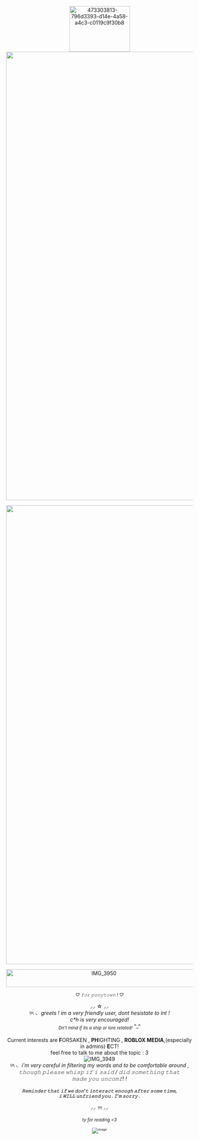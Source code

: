 <div align="center">
<img width="163" height="123" alt="473303813-796d3393-d14e-4a58-a4c3-c0119c9f30b8" src="https://github.com/user-attachments/assets/c8ea826f-cc4e-442a-82d4-e577e3f80cfa" />
<img width="1600" height="1209" alt="473303813-796d3393-d14e-4a58-a4c3-c0119c9f30b8 (1)" src="https://github.com/user-attachments/assets/882196d0-0d28-497d-86b3-76114d45afd6" />

  <sup><sup><sup> <img width="1637" height="1237" alt="image" src="https://github.com/user-attachments/assets/796d3393-d14e-4a58-a4c3-c0119c9f30b8" /> <sup><sup><sup>
  
<img width="512" height="48" alt="IMG_3950" src="https://github.com/user-attachments/assets/9975c160-faff-4125-9a17-5eb9b06fc30d" />

  
<sub>*♡ 𝚏𝚘𝚛 𝚙𝚘𝚗𝚢𝚝𝚘𝚠𝚗 ! ♡*<sub>
  
⸝⸝ ☆ ⸝⸝<br>
୨ৎ ◟ _greets ! im a very friendly user, dont hesistate to int !<br>c*h is very encouraged!<br><sub>Dn't mind if its a ship or lore related!_ ^_^
<br><br>
Current interests are **F**ORSAKEN , **PH**IGHTING , **ROBLOX MEDIA**,(especially in admins) **E**CT!<br>feel free to talk to me about the topic : 3
<br>![IMG_3949](https://github.com/user-attachments/assets/37f67a7e-4188-47af-a021-9b00a3ecc6db)<br>
୨ৎ ◟ _i'm very careful in filtering my words and to be comfortable around ,<br>𝚝𝚑𝚘𝚞𝚐𝚑 𝚙𝚕𝚎𝚊𝚜𝚎 𝚠𝚑𝚒𝚜𝚙 𝚒𝚏 𝚒 𝚜𝚊𝚒𝚍 / 𝚍𝚒𝚍 𝚜𝚘𝚖𝚎𝚝𝚑𝚒𝚗𝚐 𝚝𝚑𝚊𝚝<br>𝚖𝚊𝚍𝚎 𝚢𝚘𝚞 𝚞𝚗𝚌𝚘𝚖𝚏! !_ 
<br><br>
_<sub>**𝚁𝚎𝚖𝚒𝚗𝚍𝚎𝚛 𝚝𝚑𝚊𝚝 𝚒𝚏 𝚠𝚎 𝚍𝚘𝚗'𝚝 𝚒𝚗𝚝𝚎𝚛𝚊𝚌𝚝 𝚎𝚗𝚘𝚞𝚐𝚑 𝚊𝚏𝚝𝚎𝚛 𝚜𝚘𝚖𝚎 𝚝𝚒𝚖𝚎,<br>𝚒 𝚆𝙸𝙻𝙻 𝚞𝚗𝚏𝚛𝚒𝚎𝚗𝚍 𝚢𝚘𝚞 . 𝙸'𝚖 𝚜𝚘𝚛𝚛𝚢 .**_

_⸝⸝ ୨ৎ ⸝⸝_
<br><br>
_<sub>ty for reading <3<sub>_

<sup><sup><sup>![image](https://github.com/user-attachments/assets/86ae54af-ddb2-4056-a8e8-f34e558a10d4) 





